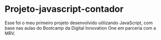 # Projeto-javascript-contador
Esse foi o meu primeiro projeto desenvolvido utilizando JavaScript, com base nas aulas do Bootcamp da Digital Innovation One em parceria com a MRV.
